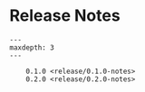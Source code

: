 # Release Notes

```{toctree}
---
maxdepth: 3
---

    0.1.0 <release/0.1.0-notes>
    0.2.0 <release/0.2.0-notes>

```
